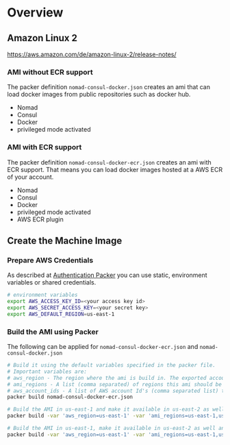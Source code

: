 # Overview

## Amazon Linux 2

https://aws.amazon.com/de/amazon-linux-2/release-notes/

### AMI without ECR support

The packer definition `nomad-consul-docker.json` creates an ami that can load docker images from public repositories such as docker hub.

- Nomad
- Consul
- Docker
- privileged mode activated

### AMI with ECR support

The packer definition `nomad-consul-docker-ecr.json` creates an ami with ECR support. That means you can load docker images hosted at a AWS ECR of your account.

- Nomad
- Consul
- Docker
- privileged mode activated
- AWS ECR plugin

## Create the Machine Image

### Prepare AWS Credentials

As described at [Authentication Packer](https://www.packer.io/docs/builders/amazon.html#authentication) you can use static, environment variables or shared credentials.

```bash
# environment variables
export AWS_ACCESS_KEY_ID=<your access key id>
export AWS_SECRET_ACCESS_KEY=<your secret key>
export AWS_DEFAULT_REGION=us-east-1
```

### Build the AMI using Packer

The following can be applied for `nomad-consul-docker-ecr.json` and `nomad-consul-docker.json`

```bash
# Build it using the default variables specified in the packer file.
# Important variables are:
# aws_region - The region where the ami is build in. The exported account settings have to match to this region.
# ami_regions - A list (comma separated) of regions this ami should be available in as well (will be copied over).
# aws_account_ids - A list of AWS account Id's (comma separated list) this ami should be allowed to used from.
packer build nomad-consul-docker-ecr.json

# Build the AMI in us-east-1 and make it available in us-east-2 as well.
packer build -var 'aws_region=us-east-1' -var 'ami_regions=us-east-1,us-east-2' nomad-consul-docker-ecr.json

# Build the AMI in us-east-1, make it available in us-east-2 as well and grant access from account 123456789 and 987654321.
packer build -var 'aws_region=us-east-1' -var 'ami_regions=us-east-1,us-east-2' -var aws_account_ids='123456789,987654321' nomad-consul-docker-ecr.json
```
